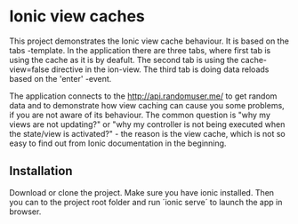 # Ionic view caches
This project demonstrates the Ionic view cache behaviour. It is based on the tabs -template. In the application there are three tabs, where first tab is using the cache as it is by deafult. The second tab is using the cache-view=false directive in the ion-view. The third tab is doing data reloads based on the 'enter' -event. 

The application connects to the http://api.randomuser.me/ to get random data and to demonstrate how view caching can cause you some problems, if you are not aware of its behaviour. The common question is "why my views are not updating?" or "why my controller is not being executed when the state/view is activated?" - the reason is the view cache, which is not so easy to find out from Ionic documentation in the beginning. 

## Installation 
Download or clone the project. Make sure you have ionic installed. Then you can to the project root folder and run ´ionic serve´ to launch the app in browser.  